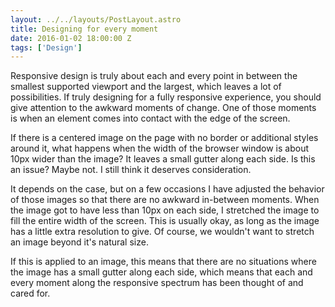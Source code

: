 ```yaml
---
layout: ../../layouts/PostLayout.astro
title: Designing for every moment
date: 2016-01-02 18:00:00 Z
tags: ['Design']
---
```


Responsive design is truly about each and every point in between the smallest supported viewport and the largest, which leaves a lot of possibilities. If truly designing for a fully responsive experience, you should give attention to the awkward moments of change. One of those moments is when an element comes into contact with the edge of the screen.

If there is a centered image on the page with no border or additional styles around it, what happens when the width of the browser window is about 10px wider than the image? It leaves a small gutter along each side. Is this an issue? Maybe not. I still think it deserves consideration.

It depends on the case, but on a few occasions I have adjusted the behavior of those images so that there are no awkward in-between moments. When the image got to have less than 10px on each side, I stretched the image to fill the entire width of the screen. This is usually okay, as long as the image has a little extra resolution to give. Of course, we wouldn't want to stretch an image beyond it's natural size.

If this is applied to an image, this means that there are no situations where the image has a small gutter along each side, which means that each and every moment along the responsive spectrum has been thought of and cared for.
